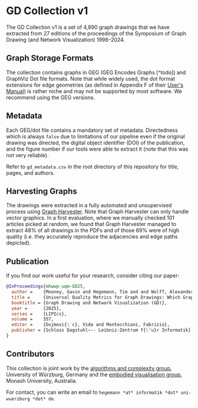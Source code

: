 GD Collection v1
================

The GD Collection v1 is a set of 4,890 graph drawings that we have extracted from 27
editions of the proceedings of the Symposium of Graph Drawing (and Network Visualization)
1998–2024.


Graph Storage Formats
---------------------

The collection contains graphs in GEG (GEG Encodes Graphs [^todo]) and GraphViz Dot file formats.
Note that while widely used, the dot format extensions for edge geometries (as defined in Appendix F
of their [User's Manual](https://graphviz.org/pdf/dotguide.pdf)) is rather niche and may not be
supported by most software.  We recommend using the GEG versions.


Metadata
--------

Each GEG/dot file contains a mandatory set of metadata.  Directedness which is always `false` due to
limitations of our pipeline even if the original drawing was directed, the digital object identifier
(DOI) of the publication, and the figure number if our tools were able to extract it (note that this
was not very reliable).

Refer to `gd_metadata.csv` in the root directory of this repository for title, pages, and authors.


Harvesting Graphs
-----------------

The drawings were extracted in a fully automated and unsupervised process using
[Graph Harvester](https://github.com/hegetim/graph-harvester-v2).
Note that Graph Harvester can only handle vector graphics.  In a first evaluation, where we manually
checked 101 articles picked at random, we found that Graph Harvester managed to extract 48% of all
drawings in the PDFs and of those 69% were of high quality (i.e. they accurately reproduce the
adjacencies and edge paths depicted).


Publication
-----------

If you find our work useful for your research, consider citing our paper:

```bibtex
@InProceedings{mhwwp-uqm-GD25,
  author =    {Mooney, Gavin and Hegemann, Tim and and Wolff, Alexander and Wybrow, Michael and Purchase, Helen},
  title =     {Universal Quality Metrics for Graph Drawings: Which Graphs Excite Us Most?},
  booktitle = {Graph Drawing and Network Visualization (GD)},
  year =      {2025},
  series =    {LIPIcs},
  volume =    357,
  editor =    {Dujmovi{\'c}, Vida and Montecchiani, Fabrizio},
  publisher = {Schloss Dagstuhl~-- Leibniz-Zentrum f{\"u}r Informatik},
}
```


Contributors
------------

This collection is joint work by the
[algorithms and complexity group](https://www.informatik.uni-wuerzburg.de/algo/team/),
University of Würzburg, Germany
and the [embodied visualisation group](https://www.monash.edu/it/hcc/embodied-visualisation),
Monash University, Australia.

For contact, you can write an email to ``hegemann *at* informatik *dot* uni-wuerzburg *dot* de``.

